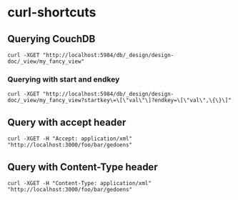 # curl-shortcuts
## Querying CouchDB

    curl -XGET "http://localhost:5984/db/_design/design-doc/_view/my_fancy_view"

### Querying with start and endkey

    curl -XGET "http://localhost:5984/db/_design/design-doc/_view/my_fancy_view?startkey\=\[\"val\"\]?endkey=\[\"val\",\{\}\]"
    
## Query with accept header

    curl -XGET -H "Accept: application/xml" "http://localhost:3000/foo/bar/gedoens"

## Query with Content-Type header

    curl -XGET -H "Content-Type: application/xml" "http://localhost:3000/foo/bar/gedoens"
